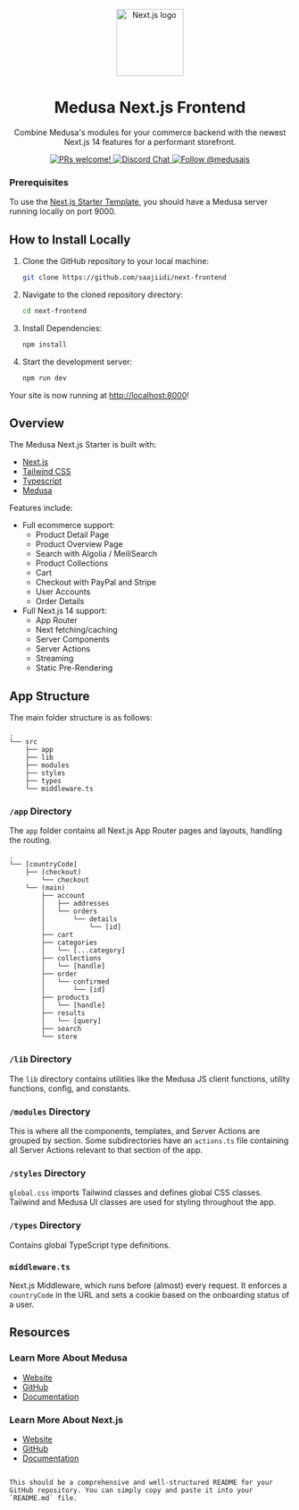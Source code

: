 <p align="center">
 <a href="https://nextjs.org/">
    <picture>
      <source media="(prefers-color-scheme: dark)" srcset="https://user-images.githubusercontent.com/229103275/229103275-b5e482bb-4601-46e6-8142-244f531cebdb.svg">
      <source media="(prefers-color-scheme: light)" srcset="https://user-images.githubusercontent.com/229103726/229103726-e5b529a3-9b3f-4970-8a1f-c6af37f087bf.svg">
      <img alt="Next.js logo" src="[https://cdn.worldvectorlogo.com/logos/next-js.svg]" width="120">
    </picture>
  </a>
</p>

<h1 align="center">
  Medusa Next.js Frontend
</h1>

<p align="center">
Combine Medusa's modules for your commerce backend with the newest Next.js 14 features for a performant storefront.
</p>

<p align="center">
  <a href="https://github.com/medusajs/medusa/blob/master/CONTRIBUTING.md">
    <img src="https://img.shields.io/badge/PRs-welcome-brightgreen.svg?style=flat" alt="PRs welcome!" />
  </a>
  <a href="https://discord.gg/xpCwq3Kfn8">
    <img src="https://img.shields.io/badge/chat-on%20discord-7289DA.svg" alt="Discord Chat" />
  </a>
  <a href="https://twitter.com/intent/follow?screen_name=medusajs">
    <img src="https://img.shields.io/twitter/follow/medusajs.svg?label=Follow%20@medusajs" alt="Follow @medusajs" />
  </a>
</p>

### Prerequisites

To use the [Next.js Starter Template](https://medusajs.com/nextjs-commerce/), you should have a Medusa server running locally on port 9000.

## How to Install Locally

1. Clone the GitHub repository to your local machine:
   ```bash
   git clone https://github.com/saajiidi/next-frontend
   ```

2. Navigate to the cloned repository directory:
   ```bash
   cd next-frontend
   ```

3. Install Dependencies:
   ```bash
   npm install
   ```

4. Start the development server:
   ```bash
   npm run dev
   ```

Your site is now running at [http://localhost:8000](http://localhost:8000)!

## Overview

The Medusa Next.js Starter is built with:

- [Next.js](https://nextjs.org/)
- [Tailwind CSS](https://tailwindcss.com/)
- [Typescript](https://www.typescriptlang.org/)
- [Medusa](https://medusajs.com/)

Features include:

- Full ecommerce support:
  - Product Detail Page
  - Product Overview Page
  - Search with Algolia / MeiliSearch
  - Product Collections
  - Cart
  - Checkout with PayPal and Stripe
  - User Accounts
  - Order Details
- Full Next.js 14 support:
  - App Router
  - Next fetching/caching
  - Server Components
  - Server Actions
  - Streaming
  - Static Pre-Rendering




## App Structure

The main folder structure is as follows:

```
.
└── src
    ├── app
    ├── lib
    ├── modules
    ├── styles
    ├── types
    └── middleware.ts
```

### `/app` Directory

The `app` folder contains all Next.js App Router pages and layouts, handling the routing.

```
.
└── [countryCode]
    ├── (checkout)
        └── checkout
    └── (main)
        ├── account
        │   ├── addresses
        │   └── orders
        │       └── details
        │           └── [id]
        ├── cart
        ├── categories
        │   └── [...category]
        ├── collections
        │   └── [handle]
        ├── order
        │   └── confirmed
        │       └── [id]
        ├── products
        │   └── [handle]
        ├── results
        │   └── [query]
        ├── search
        └── store
```

### `/lib` Directory

The `lib` directory contains utilities like the Medusa JS client functions, utility functions, config, and constants.

### `/modules` Directory

This is where all the components, templates, and Server Actions are grouped by section. Some subdirectories have an `actions.ts` file containing all Server Actions relevant to that section of the app.

### `/styles` Directory

`global.css` imports Tailwind classes and defines global CSS classes. Tailwind and Medusa UI classes are used for styling throughout the app.

### `/types` Directory

Contains global TypeScript type definitions.

### `middleware.ts`

Next.js Middleware, which runs before (almost) every request. It enforces a `countryCode` in the URL and sets a cookie based on the onboarding status of a user.

## Resources

### Learn More About Medusa

- [Website](https://www.medusajs.com/)
- [GitHub](https://github.com/medusajs)
- [Documentation](https://docs.medusajs.com/)

### Learn More About Next.js

- [Website](https://nextjs.org/)
- [GitHub](https://github.com/vercel/next.js)
- [Documentation](https://nextjs.org/docs)
```

This should be a comprehensive and well-structured README for your GitHub repository. You can simply copy and paste it into your `README.md` file.
